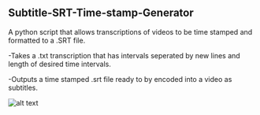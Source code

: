 Subtitle-SRT-Time-stamp-Generator
--
A python script that allows transcriptions of videos to be time stamped and formatted to a .SRT file.

-Takes a .txt transcription that has intervals seperated by new lines and length of desired time intervals.

-Outputs a time stamped .srt file ready to by encoded into a video as subtitles.

![alt text](https://github.com/[Declan-Routledge]/[SubRip-Subtitle-SRT-Time-stamp-Generator]/blob/[Master]/notepadTranscript.png?raw=true)
